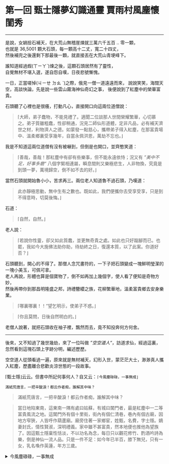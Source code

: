 # 第一回 甄士隱夢幻識通靈 賈雨村風塵懷閨秀
***
是說，女媧撿石補天，在大荒山無稽崖煉就三萬六千五百 .. 零一顆，  
也就是 36,5001 顆大石頭，每一顆高十二丈，寬二十四丈，  
然後補完之後還剩下那最後一顆，就直接丟在大荒山青埂峰下。  

誰知道經過煆(ㄒㄧㄚˋ)煉之後，這顆石頭居然有了靈性，  
自覺無材不堪入選，遂自怨自嘆，日夜悲號慚愧。

一日，正當嗟悼(ㄐㄧㄝ ㄉㄠ ˋ)之際，俄見一僧一道遠遠而來，
說說笑笑，海闊天空，高談快論，先是說一些雲山霧海神仙奇幻之事，
後便說到了紅塵中的榮華富貴。

石頭聽了心裡也是很癢，打動凡心，直接開口向這兩位道僧說：

>⌈大師，弟子蠢物，不能見禮了。適聞二位談那人世間榮耀繁華，心切慕之。弟子質雖粗蠢，性卻稍通，況見二師仙形道體，定非凡品，必有補天濟世之材，利物濟人之德。如蒙發一點慈心，攜帶弟子得入紅塵，在那富貴場中、溫柔鄉裏受享幾年，自當永佩洪恩，萬劫不忘也。⌋

我是不知道這兩位道僧有沒有被嚇到，但倒是也開口，並齊憨笑道：  

>⌈善哉，善哉！那紅塵中有卻有些樂事，但不能永遠依恃；況又有 *”美中不足，好事多磨“* 八個字緊相連屬，瞬息間則又樂極悲生，人非物換，究竟是到頭一夢，萬境歸空，倒不如不去的好。⌋

當然石頭就開始魯小小，苦求再三。兩位老人知道魯不過石頭，乃嘆道：

>此亦靜極思動，無中生有之數也。既如此，我們便攜你去受享受享，只是到不得意時，切莫後悔。⌋

石道：

>⌈自然，自然。⌋

老人說：

>⌈若說你性靈，卻又如此質蠢，並更無奇貴之處。如此也只好踮腳而已。也罷，我如今大施佛法助你助，待劫終之日，復還本質，以了此案。你道好否？⌋

石頭聽到，開心的不得了。那僧人念咒畫符的，一下子把石頭變成一塊鮮明瑩潔的一塊小美玉，可佩可拿。  
老人再說，形體也算是個寶物了，倒不如再加上幾個字，使人看了便知是奇物方妙，  
然後再帶你到那昌明隆盛之邦，詩禮簪纓之族，花柳繁華地，溫柔富貴鄉去安身樂業。  

>⌈哪裏哪裏！！“望乞明示，使弟子不惑。⌋

>⌈你且莫問，日後自然明白的。⌋

老僧人說著，就把石頭收在袖子裡，飄然而去，竟不知投奔何方何舍。
***
後來，又不知過了幾世幾劫，來了一位叫做 *”空空道人“*，訪道求仙，經過這裏，  
忽然看到這塊石頭上字跡分明，編述歷歷。

空空道人從頭看過一遍，原來就是無材補天，幻形入世，蒙茫茫大士，渺渺真人攜入紅塵，歷盡離合悲歡炎涼世態的一段故事。





⌈甄士隱⌋云云。但書中所記何事何人？自又云：`⌈今風塵碌碌，一事無成⌋`

````
滿紙荒唐言，一把辛酸淚！都云作者痴，誰解其中味？
````

>滿紙荒唐言，一把辛酸淚！都云作者痴，誰解其中味？

>當日地陷東南，這東南一隅有處曰姑蘇，有城曰閶門者，最是紅塵中一二等富貴風流之地。這閶門外有個十里街，街內有個仁清巷，巷內有個古廟，因地方窄狹，人皆呼作葫蘆廟。廟旁住著一家鄉宦，姓甄，名費，字士隱。嫡妻封氏，情性賢淑，深明禮義。家中雖不甚富貴，然本地便也推他為望族了。因這甄士隱稟性恬淡，不以功名為念，每日只以觀花修竹、酌酒吟詩為樂，倒是神仙一流人品。只是一件不足：如今年已半百，膝下無兒，只有一女，乳名喚作英蓮，年方三歲。

<details>
    <summary>今風塵碌碌，一事無成</summary>
如今，在紛擾的生活中，我還是一事無成
</details>